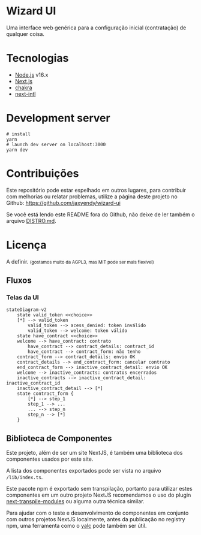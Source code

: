 # Wizard UI

Uma interface web genérica para a configuração inicial (contratação) de qualquer coisa.

# Tecnologias

- [Node.js](https://nodejs.org/) v16.x
- [Next.js](https://nextjs.org/)
- [chakra](https://chakra-ui.com/)
- [next-intl](https://next-intl-docs.vercel.app/)

# Development server

```
# install
yarn
# launch dev server on localhost:3000
yarn dev
```

# Contribuições

Este repositório pode estar espelhado em outros lugares, para contribuir com melhorias ou relatar
problemas, utilize a página deste projeto no Github: https://github.com/jaxyendy/wizard-ui

Se você está lendo este README fora do Github, não deixe de ler também o
arquivo [DISTRO.md](DISTRO.md).

# Licença

A definir.
<small>(gostamos muito da AGPL3, mas MIT pode ser mais flexível)</small>


## Fluxos

### Telas da UI

```mermaid
stateDiagram-v2
    state valid_token <<choice>>
    [*] --> valid_token
        valid_token --> acess_denied: token inválido
        valid_token --> welcome: token válido
    state have_contract <<choice>>
    welcome --> have_contract: contrato
        have_contract --> contract_details: contract_id
        have_contract --> contract_form: não tenho
    contract_form --> contract_details: envio OK
    contract_details --> end_contract_form: cancelar contrato
    end_contract_form --> inactive_contract_detail: envio OK
    welcome --> inactive_contracts: contratos encerrados
    inactive_contracts --> inactive_contract_detail: inactive_contract_id
    inactive_contract_detail --> [*]
    state contract_form {
        [*] --> step_1
        step_1 --> ...
        ... --> step_n
        step_n --> [*]
    }
```

## Biblioteca de Componentes

Este projeto, além de ser um site NextJS, é também uma biblioteca dos componentes usados por este
site.

A lista dos componentes exportados pode ser vista no arquivo `/lib/index.ts`.

Este pacote npm é exportado sem transpilação, portanto para utilizar estes componentes em
um outro projeto NextJS recomendamos o uso do plugin
[next-transpile-modules](https://github.com/martpie/next-transpile-modules) ou alguma outra
técnica similar.

Para ajudar com o teste e desenvolvimento de componentes em conjunto com outros projetos NextJS
localmente, antes da publicação no registry npm, uma ferramenta como o
[yalc](https://github.com/wclr/yalc) pode também ser útil.
